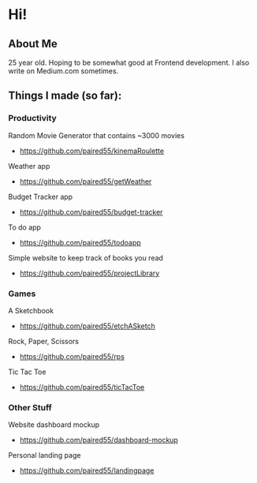 # Hi!

## About Me 
25 year old. Hoping to be somewhat good at Frontend development. I also write on Medium.com sometimes.

## Things I made (so far):

### Productivity

Random Movie Generator that contains ~3000 movies

+ https://github.com/paired55/kinemaRoulette

Weather app

+ https://github.com/paired55/getWeather

Budget Tracker app

+ https://github.com/paired55/budget-tracker

To do app

+ https://github.com/paired55/todoapp

Simple website to keep track of books you read

+ https://github.com/paired55/projectLibrary

### Games

A Sketchbook

+ https://github.com/paired55/etchASketch

Rock, Paper, Scissors

+ https://github.com/paired55/rps

Tic Tac Toe

+ https://github.com/paired55/ticTacToe

### Other Stuff

Website dashboard mockup

+ https://github.com/paired55/dashboard-mockup

Personal landing page

+ https://github.com/paired55/landingpage
